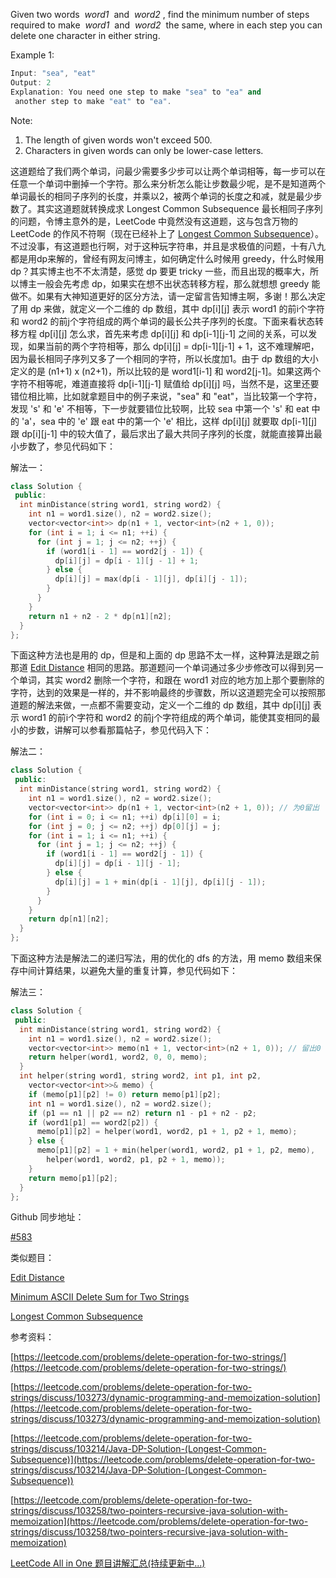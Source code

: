 Given two words  _word1_  and  _word2_ , find the minimum number of steps required to make  _word1_  and  _word2_  the same, where in each step you can delete one character in either string.

Example 1:

```cpp
Input: "sea", "eat"
Output: 2
Explanation: You need one step to make "sea" to "ea" and
 another step to make "eat" to "ea".
```

Note:

1. The length of given words won't exceed 500.
2. Characters in given words can only be lower-case letters.

这道题给了我们两个单词，问最少需要多少步可以让两个单词相等，每一步可以在任意一个单词中删掉一个字符。那么来分析怎么能让步数最少呢，是不是知道两个单词最长的相同子序列的长度，并乘以2，被两个单词的长度之和减，就是最少步数了。其实这道题就转换成求 Longest Common Subsequence 最长相同子序列的问题，令博主意外的是，LeetCode 中竟然没有这道题，这与包含万物的 LeetCode 的作风不符啊（现在已经补上了 [Longest Common Subsequence](https://www.cnblogs.com/grandyang/p/14230663.html)）。不过没事，有这道题也行啊，对于这种玩字符串，并且是求极值的问题，十有八九都是用dp来解的，曾经有网友问博主，如何确定什么时候用 greedy，什么时候用 dp？其实博主也不不太清楚，感觉 dp 要更 tricky 一些，而且出现的概率大，所以博主一般会先考虑 dp，如果实在想不出状态转移方程，那么就想想 greedy 能做不。如果有大神知道更好的区分方法，请一定留言告知博主啊，多谢！那么决定了用 dp 来做，就定义一个二维的 dp 数组，其中 dp[i][j] 表示 word1 的前i个字符和 word2 的前j个字符组成的两个单词的最长公共子序列的长度。下面来看状态转移方程 dp[i][j] 怎么求，首先来考虑 dp[i][j] 和 dp[i-1][j-1] 之间的关系，可以发现，如果当前的两个字符相等，那么 dp[i][j] = dp[i-1][j-1] + 1，这不难理解吧，因为最长相同子序列又多了一个相同的字符，所以长度加1。由于 dp 数组的大小定义的是 (n1+1) x (n2+1)，所以比较的是 word1[i-1] 和 word2[j-1]。如果这两个字符不相等呢，难道直接将 dp[i-1][j-1] 赋值给 dp[i][j] 吗，当然不是，这里还要错位相比嘛，比如就拿题目中的例子来说，"sea" 和 "eat"，当比较第一个字符，发现 's' 和 'e' 不相等，下一步就要错位比较啊，比较 sea 中第一个 's' 和 eat 中的 'a'，sea 中的 'e' 跟 eat 中的第一个 'e' 相比，这样 dp[i][j] 就要取 dp[i-1][j] 跟 dp[i][j-1] 中的较大值了，最后求出了最大共同子序列的长度，就能直接算出最小步数了，参见代码如下：

解法一：

```cpp
class Solution {
 public:
  int minDistance(string word1, string word2) {
    int n1 = word1.size(), n2 = word2.size();
    vector<vector<int>> dp(n1 + 1, vector<int>(n2 + 1, 0));
    for (int i = 1; i <= n1; ++i) {
      for (int j = 1; j <= n2; ++j) {
        if (word1[i - 1] == word2[j - 1]) {
          dp[i][j] = dp[i - 1][j - 1] + 1;
        } else {
          dp[i][j] = max(dp[i - 1][j], dp[i][j - 1]);
        }
      }
    }
    return n1 + n2 - 2 * dp[n1][n2];
  }
};
```

下面这种方法也是用的 dp，但是和上面的 dp 思路不太一样，这种算法是跟之前那道 [Edit Distance](http://www.cnblogs.com/grandyang/p/4344107.html) 相同的思路。那道题问一个单词通过多少步修改可以得到另一个单词，其实 word2 删除一个字符，和跟在 word1 对应的地方加上那个要删除的字符，达到的效果是一样的，并不影响最终的步骤数，所以这道题完全可以按照那道题的解法来做，一点都不需要变动，定义一个二维的 dp 数组，其中 dp[i][j] 表示 word1 的前i个字符和 word2 的前j个字符组成的两个单词，能使其变相同的最小的步数，讲解可以参看那篇帖子，参见代码入下：

解法二：

```cpp
class Solution {
 public:
  int minDistance(string word1, string word2) {
    int n1 = word1.size(), n2 = word2.size();
    vector<vector<int>> dp(n1 + 1, vector<int>(n2 + 1, 0)); // 为0留出
    for (int i = 0; i <= n1; ++i) dp[i][0] = i;
    for (int j = 0; j <= n2; ++j) dp[0][j] = j;
    for (int i = 1; i <= n1; ++i) {
      for (int j = 1; j <= n2; ++j) {
        if (word1[i - 1] == word2[j - 1]) {
          dp[i][j] = dp[i - 1][j - 1];
        } else {
          dp[i][j] = 1 + min(dp[i - 1][j], dp[i][j - 1]);
        }
      }
    }
    return dp[n1][n2];
  }
};
```

下面这种方法是解法二的递归写法，用的优化的 dfs 的方法，用 memo 数组来保存中间计算结果，以避免大量的重复计算，参见代码如下：

解法三：

```cpp
class Solution {
 public:
  int minDistance(string word1, string word2) {
    int n1 = word1.size(), n2 = word2.size();
    vector<vector<int>> memo(n1 + 1, vector<int>(n2 + 1, 0)); // 留出0
    return helper(word1, word2, 0, 0, memo);
  }
  int helper(string word1, string word2, int p1, int p2,
    vector<vector<int>>& memo) {
    if (memo[p1][p2] != 0) return memo[p1][p2];
    int n1 = word1.size(), n2 = word2.size();
    if (p1 == n1 || p2 == n2) return n1 - p1 + n2 - p2;
    if (word1[p1] == word2[p2]) {
      memo[p1][p2] = helper(word1, word2, p1 + 1, p2 + 1, memo);
    } else {
      memo[p1][p2] = 1 + min(helper(word1, word2, p1 + 1, p2, memo),
        helper(word1, word2, p1, p2 + 1, memo));
    }
    return memo[p1][p2];
  }
};
```

Github 同步地址：

[#583](https://github.com/grandyang/leetcode/issues/583)

类似题目：

[Edit Distance](http://www.cnblogs.com/grandyang/p/4344107.html)

[Minimum ASCII Delete Sum for Two Strings](http://www.cnblogs.com/grandyang/p/7752002.html)

[Longest Common Subsequence](https://www.cnblogs.com/grandyang/p/14230663.html)

参考资料：

[https://leetcode.com/problems/delete-operation-for-two-strings/](https://leetcode.com/problems/delete-operation-for-two-strings/)

[https://leetcode.com/problems/delete-operation-for-two-strings/discuss/103273/dynamic-programming-and-memoization-solution](https://leetcode.com/problems/delete-operation-for-two-strings/discuss/103273/dynamic-programming-and-memoization-solution)

[](https://leetcode.com/problems/delete-operation-for-two-strings/discuss/103214/Java-DP-Solution-(Longest-Common-Subsequence))[https://leetcode.com/problems/delete-operation-for-two-strings/discuss/103214/Java-DP-Solution-(Longest-Common-Subsequence)](https://leetcode.com/problems/delete-operation-for-two-strings/discuss/103214/Java-DP-Solution-(Longest-Common-Subsequence))

[https://leetcode.com/problems/delete-operation-for-two-strings/discuss/103258/two-pointers-recursive-java-solution-with-memoization](https://leetcode.com/problems/delete-operation-for-two-strings/discuss/103258/two-pointers-recursive-java-solution-with-memoization)

[LeetCode All in One 题目讲解汇总(持续更新中...)](http://www.cnblogs.com/grandyang/p/4606334.html)